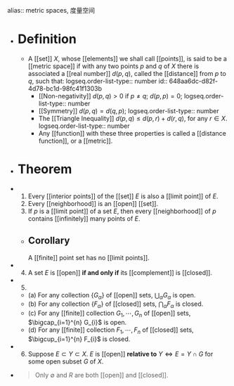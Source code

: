 alias:: metric spaces, 度量空间

- # Definition
	- A [[set]] $X$, whose [[elements]] we shall call [[points]], is said to be a [[metric space]] if with any two points $p$ and $q$ of $X$ there is associated a [[real number]] $d(p, q)$, called the [[distance]] from $p$ to $q$, such that: 
	  logseq.order-list-type:: number
	  id:: 648aa6dc-d82f-4d78-bc1d-98fc41f1303b
		- [[Non-negativity]] $d(p, q) > 0$ if $p\ne q$;    $d(p, p) = 0$;
		  logseq.order-list-type:: number
		- [[Symmetry]] $d(p, q) = d(q, p)$;
		  logseq.order-list-type:: number
		- The [[Triangle Inequality]] $d(p, q)\le d(p, r) + d(r, q)$, for any $r\in X$.
		  logseq.order-list-type:: number
		- Any [[function]] with these three properties is called a [[distance function]], or a [[metric]].
- # Theorem
- 1. Every [[interior points]] of the [[set]] $E$ is also a [[limit point]] of $E$.
  2. Every [[neighborhood]] is an [[open]] [[set]].
  3. If $p$ is a [[limit point]] of a set $E$, then every [[neighborhood]] of $p$ contains [[infinitely]] many points of $E$.
	- ## Corollary
	  A [[finite]] point set has no [[limit points]].
- 4. A set $E$ is [[open]] **if and only if** its [[complement]] is [[closed]].
- 5.
	- (a) For any collection  $\left\{G_{\alpha}\right\}$  of [[open]] sets,  $\bigcup_{\alpha} G_{\alpha}$  is open.
	- (b) For any collection  $\left\{F_{\alpha}\right\}$  of [[closed]] sets,  $\bigcap_{\alpha} F_{\alpha}$  is closed.
	- (c) For any [[finite]] collection  $G_{1}, \cdots, G_{n}$  of [[open]] sets,  $\bigcap_{i=1}^{n} G_{i}$  is open.
	- (d) For any [[finite]] collection  $F_{1}, \cdots, F_{n}$  of [[closed]] sets,  $\bigcup_{i=1}^{n} F_{i}$  is closed.
- 6. Suppose $E\subset Y\subset X$. $E$ is [[open]] **relative to** $Y\Longleftrightarrow E = Y\cap G$ for some open subset $G$ of $X$.
- >Only $\emptyset$ and $R$ are both [[open]] and [[closed]].